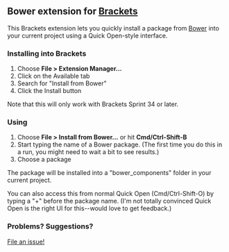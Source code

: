 ## Bower extension for [Brackets](http://brackets.io)

This Brackets extension lets you quickly install a package from [Bower](http://bower.io)
into your current project using a Quick Open-style interface.

### Installing into Brackets

1. Choose **File > Extension Manager...**
2. Click on the Available tab
3. Search for "Install from Bower"
4. Click the Install button

Note that this will only work with Brackets Sprint 34 or later.

### Using

1. Choose **File > Install from Bower...** or hit **Cmd/Ctrl-Shift-B**
2. Start typing the name of a Bower package. (The first time you do this in a run,
   you might need to wait a bit to see results.)
3. Choose a package

The package will be installed into a "bower_components" folder in your current project.

You can also access this from normal Quick Open (Cmd/Ctrl-Shift-O) by typing a "+" 
before the package name. (I'm not totally convinced Quick Open is the right UI for
this--would love to get feedback.)

### Problems? Suggestions?

[File an issue!](https://github.com/njx/brackets-bower)
